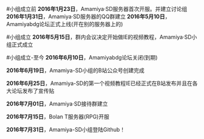 #小组成立前
**2016年1月23日**，Amamiya·SD服务器首次开服。并建立讨论组
**2016年1月31日**，Amamiya·SD服务器的QQ群建立
**2016年5月10日**，Amamiyabdg论坛正式上线(开在别的服务器上的)


#小组成立
**2016年5月15日**，群内会议决定开始做IE的视频教程，Amamiya·SD小组正式成立


#小组成立-至今
**2016年6月10日**，Amamiyabdg论坛关闭(到期)

**2016年6月19日**，Amamiya-SD小组的B站公众号创建完成

**2016年6月25日**，Amamiya-SD的第一个视频教程IE已经正式在B站发布并且在各大论坛发布了宣传贴

**2016年7月01日**，Amamiya·SD接待群建立

**2016年7月15日**，Bolan T服务器(RPG)开服

**2016年7月31日**，Amamiya-SD小组登陆Github！
